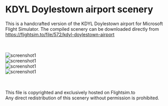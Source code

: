 #  KDYL Doylestown airport scenery
This is a handcrafted version of the KDYL Doylestown airport for Microsoft Flight Simulator. 
The compiled scenery can be downloaded directly from https://flightsim.to/file/572/kdyl-doylestown-airport
<br><br><br>


![screenshot1](https://i.imgur.com/ksP8kJE.jpeg)<br>
![screenshot1](https://i.imgur.com/OCMf3Ya.jpg)<br>
![screenshot1](https://i.imgur.com/rw5vban.jpg)<br>
![screenshot1](https://i.imgur.com/LbdZmwB.jpeg)<br>

<br><br>
This file is copyrighted and exclusively hosted on Flightsim.to<br>
Any direct redistribution of this scenery without permission is prohibited.